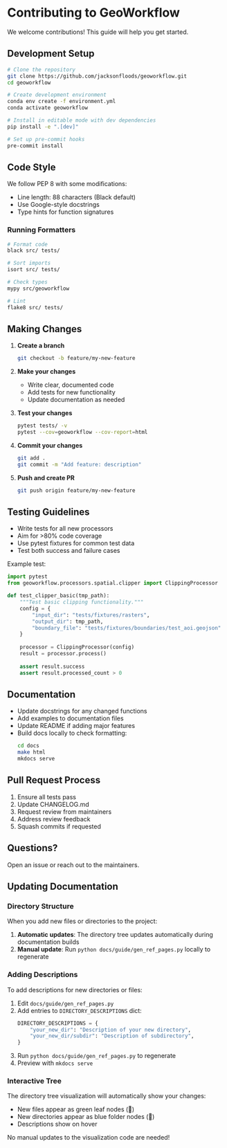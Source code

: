 # Contributing to GeoWorkflow

We welcome contributions! This guide will help you get started.

## Development Setup

```bash
# Clone the repository
git clone https://github.com/jacksonfloods/geoworkflow.git
cd geoworkflow

# Create development environment
conda env create -f environment.yml
conda activate geoworkflow

# Install in editable mode with dev dependencies
pip install -e ".[dev]"

# Set up pre-commit hooks
pre-commit install
```

## Code Style

We follow PEP 8 with some modifications:

- Line length: 88 characters (Black default)
- Use Google-style docstrings
- Type hints for function signatures

### Running Formatters

```bash
# Format code
black src/ tests/

# Sort imports
isort src/ tests/

# Check types
mypy src/geoworkflow

# Lint
flake8 src/ tests/
```

## Making Changes

1. **Create a branch**
   ```bash
   git checkout -b feature/my-new-feature
   ```

2. **Make your changes**
   - Write clear, documented code
   - Add tests for new functionality
   - Update documentation as needed

3. **Test your changes**
   ```bash
   pytest tests/ -v
   pytest --cov=geoworkflow --cov-report=html
   ```

4. **Commit your changes**
   ```bash
   git add .
   git commit -m "Add feature: description"
   ```

5. **Push and create PR**
   ```bash
   git push origin feature/my-new-feature
   ```

## Testing Guidelines

- Write tests for all new processors
- Aim for >80% code coverage
- Use pytest fixtures for common test data
- Test both success and failure cases

Example test:

```python
import pytest
from geoworkflow.processors.spatial.clipper import ClippingProcessor

def test_clipper_basic(tmp_path):
    """Test basic clipping functionality."""
    config = {
        "input_dir": "tests/fixtures/rasters",
        "output_dir": tmp_path,
        "boundary_file": "tests/fixtures/boundaries/test_aoi.geojson"
    }
    
    processor = ClippingProcessor(config)
    result = processor.process()
    
    assert result.success
    assert result.processed_count > 0
```

## Documentation

- Update docstrings for any changed functions
- Add examples to documentation files
- Update README if adding major features
- Build docs locally to check formatting:
  ```bash
  cd docs
  make html
  mkdocs serve
  ```

## Pull Request Process

1. Ensure all tests pass
2. Update CHANGELOG.md
3. Request review from maintainers
4. Address review feedback
5. Squash commits if requested

## Questions?

Open an issue or reach out to the maintainers.

## Updating Documentation

### Directory Structure

When you add new files or directories to the project:

1. **Automatic updates**: The directory tree updates automatically during documentation builds
2. **Manual update**: Run `python docs/guide/gen_ref_pages.py` locally to regenerate

### Adding Descriptions

To add descriptions for new directories or files:

1. Edit `docs/guide/gen_ref_pages.py`
2. Add entries to `DIRECTORY_DESCRIPTIONS` dict:
   ```python
   DIRECTORY_DESCRIPTIONS = {
       "your_new_dir": "Description of your new directory",
       "your_new_dir/subdir": "Description of subdirectory",
   }
   ```
3. Run `python docs/guide/gen_ref_pages.py` to regenerate
4. Preview with `mkdocs serve`

### Interactive Tree

The directory tree visualization will automatically show your changes:
- New files appear as green leaf nodes (📄)
- New directories appear as blue folder nodes (📁)
- Descriptions show on hover

No manual updates to the visualization code are needed!
